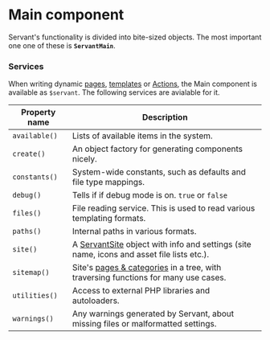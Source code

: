 
# Main component

Servant's functionality is divided into bite-sized objects. The most important one one of these is **`ServantMain`**.



### Services

When writing dynamic [pages](/guides/pages), [templates](/docs/basics/template-scripting) or [Actions](action), the Main component is available as `$servant`. The following services are avialable for it.

Property name   | Description |
--------------- | ----------- |
`available()` 	| Lists of available items in the system. |
`create()` 		| An object factory for generating components nicely. |
`constants()` 	| System-wide constants, such as defaults and file type mappings. |
`debug()` 		| Tells if if debug mode is on. `true` or `false` |
`files()` 		| File reading service. This is used to read various templating formats. |
`paths()` 		| Internal paths in various formats. |
`site()` 		| A [ServantSite](site) object with info and settings (site name, icons and asset file lists etc.). |
`sitemap()` 	| Site's [pages & categories](page) in a tree, with traversing functions for many use cases. |
`utilities()` 	| Access to external PHP libraries and autoloaders. |
`warnings()` 	| Any warnings generated by Servant, about missing files or malformatted settings. |
